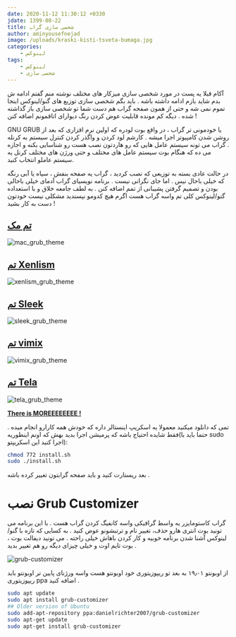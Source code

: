 ```yaml
---
date: 2020-11-12 11:30:12 +0330
jdate: 1399-08-22
title: شخصی سازی گراب
author: aminyousefnejad
image: /uploads/kraski-kisti-tsveta-bumaga.jpg
categories:
    - لینوکس
tags:
    - لینوکس
    - شخصی سازی
---
```


آکام قبلا یه پست در مورد شخصی سازی میزکار های مختلف نوشته منم گفتم ادامه ش بدم شاید بازم ادامه داشته باشه . باید بگم شخصی سازی توزیع های گنو/لینوکس اینجا تموم نمی شه و حتی از همون صفحه گراب هم دست شما تو شخصی سازی باز گذاشته شده . دیگه کم مونده قابلیت عوض کردن رنگ دیوارای اتاقمونم اضافه کنن ! 

<div id="read-more"></div>

GNU GRUB یا خودمونی تر گراب ، در واقع بوت لودره که اولین نرم افزاری که بعد از روشن شدن کامپیوتر اجرا میشه . کارشم لود کردن و واگذر کردن کنترل سیستم به کرنله .  گراب می تونه سیستم عامل هایی که رو هاردتون نصب هست رو شناسایی بکنه و اجازه می ده که هنگام بوت سیستم عامل های مختلف و حتی ورژن های مختلف کرنل  یه سیستم عاملو انتخاب کنید. 

در حالت عادی بسته به توزیعی که نصب کردید ، گراب یه صفحه بنفش ، سیاه یا آبی رنگه که خیلی باحال نیس . اما جای نگرانی نیست . برنامه نویسیای گراب آدمای خیلی باحالی بودن و تصمیم گرفتن پشیبانی از تمم اضافه کنن . به لطف جامعه خلاق و با استعداده گنو/لینوکس کلی تم واسه گراب هست اگرم هیچ کدومو نپسندید مشکلی نیست خودتون دست به کار بشید ! 



## [تم   مک ](https://www.gnome-look.org/p/1443844/)

![mac_grub_theme](/uploads/grub-themes/1.png)

## [تم  Xenlism](https://www.gnome-look.org/p/1440862/)

![xenlism_grub_theme](/uploads/grub-themes/2.jpg)

## [تم  Sleek](https://www.gnome-look.org/p/1414997/)

![sleek_grub_theme](/uploads/grub-themes/3.png)

## [تم vimix](https://www.gnome-look.org/p/1009236/)

![vimix_grub_theme](/uploads/grub-themes/4.jpg)

## [تم Tela](https://www.gnome-look.org/p/1307852/)

![tela_grub_theme](/uploads/grub-themes/5.jpg)

**[There is MOREEEEEEEE !](https://www.gnome-look.org/browse/cat/109/ord/latest/)**

تمی که دانلود میکنید معمولا یه اسکریپ اینستالر داره که خودش همه کارارو انجام میده . فقط شایده احتیاج باشه که پرمیشن اجرا بدید بهش که اونم اینطوریه(حتما باید با sudo اجرا کنید این اسکریپتو):

```sh
chmod 772 install.sh
sudo ./install.sh
```

بعد ریستارت کنید و باید صفحه گرابتون تغییر کرده باشه . 

# نصب Grub Customizer 

گراب کاستومایزر یه واسط گرافیکی واسه کانفیگ کردن گراب هست . با این برنامه می تونید بوت انتری هارو حذف، تغییر نام و ترتبشونو عوض کنید . به کسایی که تازه با گنو/لینوکس آشنا شدن برنامه خوبیه و کار کردن باهاش خیلی راحته . می تونید دیفالت بوت ، بوت تایم اوت و خیلی چیزای دیگه رو هم تغییر بدید .  

![grub-customizer](/uploads/grub-themes/grub-customizer.png)

از اوبونتو ۱۹٫۰۱ به بعد تو ریپوزیتوری خود اوبونتو هست واسه ورژنای پایین تر اوبونتو باید ریپوزیتوری ppa اضافه کنید . 

```sh
sudo apt update 
sudo apt install grub-customizer
## Older version of Ubuntu 
sudo add-apt-repository ppa:danielrichter2007/grub-customizer
sudo apt-get update 
sudo apt-get install grub-customizer
```

